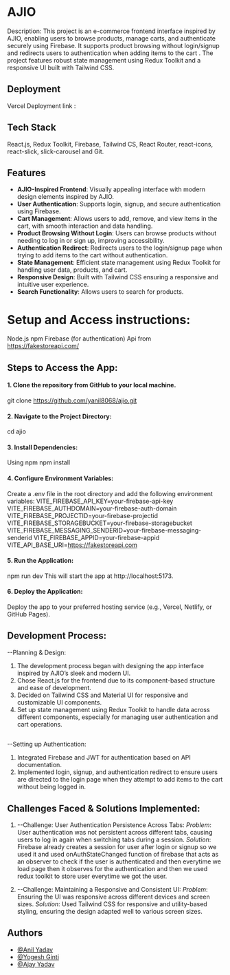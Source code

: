 # AJIO

Description: This project is an e-commerce frontend interface inspired by AJIO, enabling users to browse products, manage carts, and authenticate securely using Firebase. It supports product browsing without login/signup and redirects users to authentication when adding items to the cart . The project features robust state management using Redux Toolkit and a responsive UI built with Tailwind CSS.

## Deployment

Vercel Deployment link :

## Tech Stack

React.js, Redux Toolkit, Firebase, Tailwind CS, React Router, react-icons, react-slick, slick-carousel and Git.

## Features

- **AJIO-Inspired Frontend**: Visually appealing interface with modern design elements inspired by AJIO.
- **User Authentication**: Supports login, signup, and secure authentication using Firebase.
- **Cart Management**: Allows users to add, remove, and view items in the cart, with smooth interaction and data handling.
- **Product Browsing Without Login**: Users can browse products without needing to log in or sign up, improving accessibility.
- **Authentication Redirect**: Redirects users to the login/signup page when trying to add items to the cart without authentication.
- **State Management**: Efficient state management using Redux Toolkit for handling user data, products, and cart.
- **Responsive Design**: Built with Tailwind CSS ensuring a responsive and intuitive user experience.
- **Search Functionality**: Allows users to search for products.

# Setup and Access instructions:

Node.js
npm
Firebase (for authentication)
Api from https://fakestoreapi.com/

## Steps to Access the App:

#### 1. Clone the repository from GitHub to your local machine.

git clone https://github.com/yanil8068/ajio.git

#### 2. Navigate to the Project Directory:

cd ajio

#### 3. Install Dependencies:

Using npm
npm install

#### 4. Configure Environment Variables:

Create a .env file in the root directory and add the following environment variables:
VITE_FIREBASE_API_KEY=your-firebase-api-key
VITE_FIREBASE_AUTHDOMAIN=your-firebase-auth-domain
VITE_FIREBASE_PROJECTID=your-firebase-projectid
VITE_FIREBASE_STORAGEBUCKET=your-firebase-storagebucket
VITE_FIREBASE_MESSAGING_SENDERID=your-firebase-messaging-senderid
VITE_FIREBASE_APPID=your-firebase-appid
VITE_API_BASE_URI=https://fakestoreapi.com

#### 5. Run the Application:

npm run dev
This will start the app at http://localhost:5173.

#### 6. Deploy the Application:

Deploy the app to your preferred hosting service (e.g., Vercel, Netlify, or GitHub Pages).

## Development Process:

--Planning & Design:

1. The development process began with designing the app interface inspired by AJIO’s sleek and modern UI.
2. Chose React.js for the frontend due to its component-based structure and ease of development.
3. Decided on Tailwind CSS and Material UI for responsive and customizable UI components.
4. Set up state management using Redux Toolkit to handle data across different components, especially for managing user authentication and cart operations.

##

--Setting up Authentication:

1. Integrated Firebase and JWT for authentication based on API documentation.
2. Implemented login, signup, and authentication redirect to ensure users are directed to the login page when they attempt to add items to the cart without being logged in.

##

## Challenges Faced & Solutions Implemented:

1. --Challenge: User Authentication Persistence Across Tabs:
   _Problem_: User authentication was not persistent across different tabs, causing users to log in again when switching tabs during a session.
   _Solution_: Firebase already creates a session for user after login or signup so we used it and used onAuthStateChanged function of firebase that acts as an observer to check if the user is authenticated and then everytime we load page then it observes for the authentication and then we used redux toolkit to store user everytime we got the user.

2. --Challenge: Maintaining a Responsive and Consistent UI:
   _Problem_: Ensuring the UI was responsive across different devices and screen sizes.
   _Solution_: Used Tailwind CSS for responsive and utility-based styling, ensuring the design adapted well to various screen sizes.

## Authors

- [@Anil Yadav](https://github.com/yanil8068)
- [@Yogesh Ginti](https://github.com/Yogesh-Ginti)
- [@Ajay Yadav](https://github.com/Ajaybipul)
